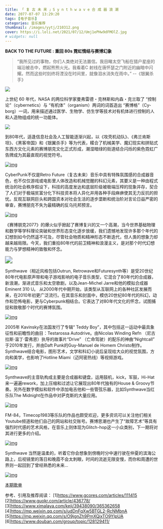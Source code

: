 ```yaml
---
title: 「 复 古 未 来 」S y n t h w a v e 合 成 器 浪 潮
date: 2077-07-07 13:29:20
tags: [电子音乐]
categories: 音乐推荐
thumbnail: /images/yytj/210312.png
cover: https://i.loli.net/2021/07/12/Umj1ePHw9dFMOlZ.jpg
# widgets: null
---
```


**BACK TO THE FUTURE : 重回 80s 霓虹情结与赛博幻象**

> “我所见过的事物，你们人类绝对无法置信。我目睹太空飞船在猎户星座的端沿被击中，燃起熊熊火光。我看着C 射线在唐怀瑟之门附近的幽暗中闪耀。然而这些时刻终将湮没在时间里，就像泪水消失在雨中。” --《银翼杀手》


![](https://i.loli.net/2021/05/18/qdnF6ZSNfC23xPk.jpg)

上世纪 60 年代，NASA 的两位科学家曼弗雷德・克林斯和内森・克兰取了 “控制论”（cy­ber­net­ics）与 “有机体”（or­gan­ism）两词的词首造出 “赛博格”（Cy­borg）一词，用来描述通过医学、生物学、仿生学等技术对有机体进行控制的人和人造物组成的统一功能体。
<!--more-->
![](https://i.loli.net/2021/05/18/BxYzWfhXQyi69dK.png)

到80年代，适逢信息社会及人工智能逐渐兴起，以《攻壳机动队》、《弗兰肯斯坦》、《黑客帝国》和《银翼杀手》等为代表，糅合了机械美学、魔幻现实和拼贴式东西方文化元素的赛博朋克文化正式形成，潮湿暗绿的街道结合闪烁的紫色霓虹广告牌成为其最直观的视觉符号。

[![img](https://s3.ax1x.com/2021/03/11/6NpqFs.jpg#vwid=1080&vhei=526)](https://s3.ax1x.com/2021/03/11/6NpqFs.jpg#vwid=1080&vhei=526)

CyberPunk不仅是Retro Future（复古未来）音乐中具有特殊氛围感的合成器音色，也不仅仅游戏或电影里人体改造和机械觉醒的科幻元素，其要义是一种由程式统治的社会秩序假设下，科技的高度发达和底层阶级被极端压榨的现象并存，契合了人们对于极端贫富分化下科技资本将人异化并用各种手段麻痹使其无力反抗的担忧。反观互联网巨头和跨国资本对社会生活的逐步垄断和统治阶对言论日益严密的审查，赛博朋克不失为最精确的反乌托邦预言。

[![img](https://s3.ax1x.com/2021/03/11/6NpWWt.jpg#vwid=1080&vhei=452)](https://s3.ax1x.com/2021/03/11/6NpWWt.jpg#vwid=1080&vhei=452)


《赛博朋克2077》的爆火似乎掀起了赛博复兴的又一个高潮，当今世界基础物理和数学等学科理论突破和世界形态变化逐步放缓，我们遗憾地发现许多那个年代的幻想到如今仍然遥不可及，尽管社会物质和精神形态不断迭代，但人类的想象力却越来越局限。今天，我们重拾80年代的前卫精神和浪漫主义，是对那个时代幻想能力与梦想精神的致敬和怀念。

<img src="https://z3.ax1x.com/2021/04/24/cvKTP0.jpg" style="zoom:150%;" />


Synthwave（相近风格包括Outrun, Retrowave和Futuresynth等）是受20世纪80年代电影原声带和电子游戏影响的电子音乐类型，它混合了80年代的合成器，新浪潮，渐进式音乐和太空歌剧，以及Jean-Michel Jarre和他的模拟合成器Eminent 310 U。 从2000年代中期开始，该类型从互联网上的各种社区发展而来，在2010年初更广泛流行。在其音乐和封面中，模仿20世纪80年代的科幻，动作和恐怖电影，更与Cyberpunk相结合。它表达了对80年代文化的怀念，试图捕捉和致敬那个时代的赛博氛围。

[![img](https://s3.ax1x.com/2021/03/11/6NpLYn.png#vwid=1080&vhei=608)](https://s3.ax1x.com/2021/03/11/6NpLYn.png#vwid=1080&vhei=608)


2005年 Kavinsky在法国发行了专辑“ Teddy Boy”，其中包括这一运动中最具象征性和前瞻性的曲目：Testarossa Autodrive。由Nicolas Winding Refn （尼古拉斯·温丁·雷弗恩）执导的故事片“Drive” （亡命驾驶）的配乐的神曲“Nightcall” 于2010年发行，并由Daft Punk的Guy-Manuel de Homem Christo制作。 Synthwave结合电影，图形艺术，文学和科幻小说后呈现给大众的视觉氛围，方向和美学，也影响了Hotline Miami（迈阿密热线）等视频游戏。

[![img](https://s3.ax1x.com/2021/03/11/6Np5y8.jpg#vwid=1080&vhei=608)](https://s3.ax1x.com/2021/03/11/6Np5y8.jpg#vwid=1080&vhei=608)


Synthwave的主音轨构成主要是合成器和键盘，运用鼓机，kick，军鼓，Hi-Hat 来一遍遍rework，加上压缩和过滤让它展现出80年代独有的House & Groovy节奏。另外在数字模拟和软件中添加电吉他和一些管弦乐器，比如Synthwave当红乐队The Midnight在作品中对萨克斯的大量应用。

[![img](https://s3.ax1x.com/2021/03/11/6NpRJI.jpg#vwid=1080&vhei=608)](https://s3.ax1x.com/2021/03/11/6NpRJI.jpg#vwid=1080&vhei=608)


FM-84，Timecop1983等乐队的作品也颇受欢迎，更多资讯可以关注他们相关Youtube频道和他们自己的网站和社交账号。赛博思潮也产生了“故障艺术”等具有强烈时代感的艺术风格，在音乐上则体现为Glitch-hop这一小众类别，下一期将对其进行更多的介绍。

[![img](https://s3.ax1x.com/2021/03/11/6Np4Qf.jpg#vwid=1080&vhei=705)](https://s3.ax1x.com/2021/03/11/6Np4Qf.jpg#vwid=1080&vhei=705)

Syn­th­wave 当然是温柔的，听着它你会想象到傍晚时分中速行驶在仲夏的滨海公路上，后视镜里的落日和晚霞不会太刺眼，时间的流逝无限变慢，而你和周遭的世界则一起回到了曾经熟悉的未来...

[![img](https://s3.ax1x.com/2021/03/11/6NpHoj.jpg#vwid=1080&vhei=608)](https://s3.ax1x.com/2021/03/11/6NpHoj.jpg#vwid=1080&vhei=608)



[本期歌单](https://y.music.163.com/m/playlist?id=2925010490)

参考、引用及推荐阅读：
[1]https://www.gcores.com/articles/111415
[2]https://www.guokr.com/article/436778/
[3]https://www.ximalaya.com/keji/39438090/365362658
[4]https://mp.weixin.qq.com/s/udDnFqXw5BTGL2-RcNMbnA
[5]https://mp.weixin.qq.com/s/O9jgnZh9PmXQixTO9YIpUA
[6]https://www.douban.com/group/topic/128129411/
